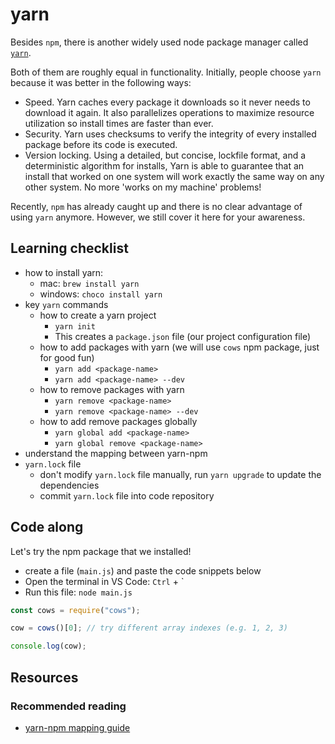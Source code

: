 # yarn

Besides `npm`, there is another widely used node package manager called [`yarn`](https://yarnpkg.com/en/).

Both of them are roughly equal in functionality. Initially, people choose `yarn` because it was better in the following ways:

* Speed. Yarn caches every package it downloads so it never needs to download it again. It also parallelizes operations to maximize resource utilization so install times are faster than ever.
* Security. Yarn uses checksums to verify the integrity of every installed package before its code is executed.
* Version locking. Using a detailed, but concise, lockfile format, and a deterministic algorithm for installs, Yarn is able to guarantee that an install that worked on one system will work exactly the same way on any other system. No more 'works on my machine' problems!

Recently, `npm` has already caught up and there is no clear advantage of using `yarn` anymore. However, we still cover it here for your awareness.

## Learning checklist

* how to install yarn:
  * mac: `brew install yarn`
  * windows: `choco install yarn`
* key `yarn` commands
  * how to create a yarn project
    * `yarn init`
    * This creates a `package.json` file \(our project configuration file\)
  * how to add packages with yarn \(we will use `cows` npm package, just for good fun\)
    * `yarn add <package-name>`
    * `yarn add <package-name> --dev`
  * how to remove packages with yarn 
    * `yarn remove <package-name>`
    * `yarn remove <package-name> --dev`
  * how to add remove packages globally
    * `yarn global add <package-name>`
    * `yarn global remove <package-name>`
* understand the mapping between yarn-npm
* `yarn.lock` file
  * don't modify `yarn.lock` file manually, run `yarn upgrade` to update the dependencies
  * commit `yarn.lock` file into code repository

## Code along

Let's try the npm package that we installed!

* create a file \(`main.js`\) and paste the code snippets below
* Open the terminal in VS Code: `Ctrl` + \`
* Run this file: `node main.js`

```javascript
const cows = require("cows");

cow = cows()[0]; // try different array indexes (e.g. 1, 2, 3)

console.log(cow);
```

## Resources

### Recommended reading

* [yarn-npm mapping guide](https://yarnpkg.com/lang/en/docs/migrating-from-npm/)

